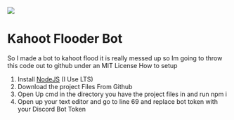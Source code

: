 ![](https://cdn.discordapp.com/attachments/856254011438399538/866774676894384148/unknown.png)
# Kahoot Flooder Bot

So I made a bot to kahoot flood it is really messed up so Im going to throw this code out to github under an MIT License 
How to setup 
 1. Install [NodeJS](https://nodejs.org/en/download/) (I Use LTS)
 2. Download the project Files From Github
 3. Open Up cmd in the directory you have the project files in and run npm i
 4. Open up your text  editor and go to line 69 and replace bot token with your Discord Bot Token
 
 
